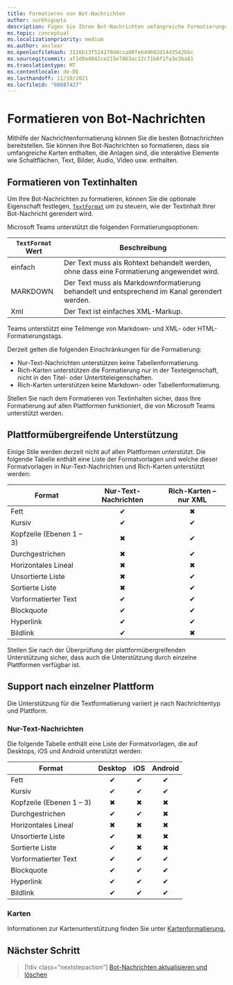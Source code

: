 ```yaml
---
title: Formatieren von Bot-Nachrichten
author: surbhigupta
description: Fügen Sie Ihren Bot-Nachrichten umfangreiche Formatierungen hinzu, z. B. durchgestrichen, sortierte und ungeordnete Liste, Hyperlink, Bildlink und vieles mehr.
ms.topic: conceptual
ms.localizationpriority: medium
ms.author: anclear
ms.openlocfilehash: 3116b13f524279d4cca88fe649602d14d3542bbc
ms.sourcegitcommit: af1d0a4041ce215e7863ac12c71b6f1fa3e3ba81
ms.translationtype: MT
ms.contentlocale: de-DE
ms.lasthandoff: 11/10/2021
ms.locfileid: "60887427"
---
```

# <a name="format-your-bot-messages"></a>Formatieren von Bot-Nachrichten

Mithilfe der Nachrichtenformatierung können Sie die besten Botnachrichten bereitstellen. Sie können Ihre Bot-Nachrichten so formatieren, dass sie umfangreiche Karten enthalten, die Anlagen sind, die interaktive Elemente wie Schaltflächen, Text, Bilder, Audio, Video usw. enthalten.

## <a name="format-text-content"></a>Formatieren von Textinhalten

Um Ihre Bot-Nachrichten zu formatieren, können Sie die optionale Eigenschaft festlegen, [`TextFormat`](/bot-framework/dotnet/bot-builder-dotnet-create-messages#customizing-a-message) um zu steuern, wie der Textinhalt Ihrer Bot-Nachricht gerendert wird.

Microsoft Teams unterstützt die folgenden Formatierungsoptionen:

| `TextFormat` Wert | Beschreibung |
| --- | --- |
| einfach | Der Text muss als Rohtext behandelt werden, ohne dass eine Formatierung angewendet wird.|
| MARKDOWN | Der Text muss als Markdownformatierung behandelt und entsprechend im Kanal gerendert werden. |
| Xml | Der Text ist einfaches XML-Markup. |

Teams unterstützt eine Teilmenge von Markdown- und XML- oder HTML-Formatierungstags.

Derzeit gelten die folgenden Einschränkungen für die Formatierung:

* Nur-Text-Nachrichten unterstützen keine Tabellenformatierung.
* Rich-Karten unterstützen die Formatierung nur in der Texteigenschaft, nicht in den Titel- oder Untertiteleigenschaften.
* Rich-Karten unterstützen keine Markdown- oder Tabellenformatierung.

Stellen Sie nach dem Formatieren von Textinhalten sicher, dass Ihre Formatierung auf allen Plattformen funktioniert, die von Microsoft Teams unterstützt werden.

## <a name="cross-platform-support"></a>Plattformübergreifende Unterstützung

Einige Stile werden derzeit nicht auf allen Plattformen unterstützt. Die folgende Tabelle enthält eine Liste der Formatvorlagen und welche dieser Formatvorlagen in Nur-Text-Nachrichten und Rich-Karten unterstützt werden:

| Format                     | Nur-Text-Nachrichten | Rich-Karten – nur XML |
| ---                       | :---: | :---: |
| Fett                      | ✔ | ✖ |
| Kursiv                    | ✔ | ✔ |
| Kopfzeile (Ebenen 1 &ndash; 3) | ✖ | ✔ |
| Durchgestrichen             | ✖ | ✔ |
| Horizontales Lineal           | ✖ | ✖ |
| Unsortierte Liste            | ✖ | ✔ |
| Sortierte Liste              | ✖ | ✔ |
| Vorformatierter Text         | ✔ | ✔ |
| Blockquote                | ✔ | ✔ |
| Hyperlink                 | ✔ | ✔ |
| Bildlink                | ✔ | ✖ |

Stellen Sie nach der Überprüfung der plattformübergreifenden Unterstützung sicher, dass auch die Unterstützung durch einzelne Plattformen verfügbar ist.

## <a name="support-by-individual-platform"></a>Support nach einzelner Plattform

Die Unterstützung für die Textformatierung variiert je nach Nachrichtentyp und Plattform.

### <a name="text-only-messages"></a>Nur-Text-Nachrichten

Die folgende Tabelle enthält eine Liste der Formatvorlagen, die auf Desktops, iOS und Android unterstützt werden:

| Format                     | Desktop | iOS | Android |
| ---                       | :---: | :---: | :---: |
| Fett                      | ✔ | ✔ | ✔ |
| Kursiv                    | ✔ | ✔ | ✔ |
| Kopfzeile (Ebenen 1 &ndash; 3) | ✖ | ✖ | ✖ |
| Durchgestrichen             | ✔ | ✔ | ✖ |
| Horizontales Lineal           | ✖ | ✖ | ✖ |
| Unsortierte Liste            | ✔ | ✖ | ✖ |
| Sortierte Liste              | ✔ | ✖ | ✖ |
| Vorformatierter Text         | ✔ | ✔ | ✔ |
| Blockquote                | ✔ | ✔ | ✔ |
| Hyperlink                 | ✔ | ✔ | ✔ |
| Bildlink                | ✔ | ✔ | ✔ |

### <a name="cards"></a>Karten

Informationen zur Kartenunterstützung finden Sie unter [Kartenformatierung.](~/task-modules-and-cards/cards/cards-format.md)

## <a name="next-step"></a>Nächster Schritt

> [!div class="nextstepaction"]
> [Bot-Nachrichten aktualisieren und löschen](~/bots/how-to/update-and-delete-bot-messages.md)
